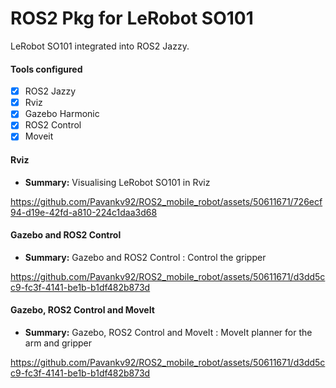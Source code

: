 # ROS2 Pkg for LeRobot SO101

LeRobot SO101 integrated into ROS2 Jazzy.

#### Tools configured

- [x] ROS2 Jazzy
- [x] Rviz
- [x] Gazebo Harmonic
- [x] ROS2 Control
- [x] Moveit

#### Rviz
 - **Summary:** Visualising LeRobot SO101 in Rviz

https://github.com/Pavankv92/ROS2_mobile_robot/assets/50611671/726ecf94-d19e-42fd-a810-224c1daa3d68

#### Gazebo and ROS2 Control

- **Summary:** Gazebo and ROS2 Control : Control the gripper

https://github.com/Pavankv92/ROS2_mobile_robot/assets/50611671/d3dd5cc9-fc3f-4141-be1b-b1df482b873d


#### Gazebo, ROS2 Control and MoveIt

- **Summary:** Gazebo, ROS2 Control and MoveIt : MoveIt planner for the arm and gripper

https://github.com/Pavankv92/ROS2_mobile_robot/assets/50611671/d3dd5cc9-fc3f-4141-be1b-b1df482b873d







